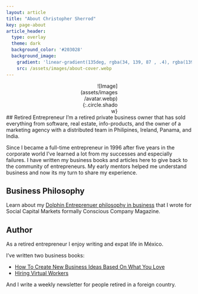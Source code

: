 ```yaml
---
layout: article
title: "About Christopher Sherrod"
key: page-about
article_header:
  type: overlay
  theme: dark
  background_color: '#203028'
  background_image:
    gradient: 'linear-gradient(135deg, rgba(34, 139, 87 , .4), rgba(139, 34, 139, .4))'
    src: /assets/images/about-cover.webp
---
```

<div style="width:20%; margin:0 auto;" align="right" markdown="1">
![Image](assets/images/avatar.webp){:.circle.shadow}
</div>
## Retired Entrepreneur
I’m a retired private business owner that has sold everything from software, real estate, info-products, and the owner of a marketing agency with a distributed team in Philipines, Ireland, Panama, and India.

Since I became a full-time entrepreneur in 1996 after five years in the corporate world I’ve learned a lot from my successes and especially failures. I have written my business books and articles here to give back to the community of entrepreneurs. My early mentors helped me understand business and now its my turn to share my experience.

## Business Philosophy
Learn about my [Dolphin Entreprenuer philosophy in business](https://socapglobal.com/2017/08/forget-shark-tank-dolphin-entrepreneur-instead/) that I wrote for Social Capital Markets formally Conscious Company Magazine.

## Author
As a retired entrepreneur I enjoy writing and expat life in México.

I’ve written two business books:
- [How To Create New Business Ideas Based On What You Love](https://amzn.to/3oZlRrW)
- [Hiring Virtual Workers](https://amzn.to/2FvAxx9)

And I write a weekly newsletter for people retired in a foreign country.